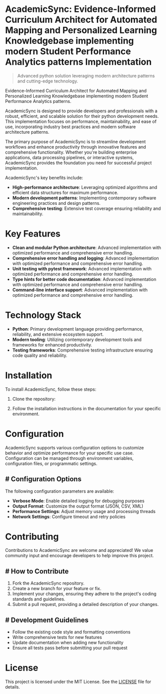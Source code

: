 <!-- fallback_AcademicSync_20250804234915_49190 -->

# AcademicSync: Evidence-Informed Curriculum Architect for Automated Mapping and Personalized Learning Knowledgebase implementing modern Student Performance Analytics patterns Implementation
> Advanced python solution leveraging modern architecture patterns and cutting-edge technology.

Evidence-Informed Curriculum Architect for Automated Mapping and Personalized Learning Knowledgebase implementing modern Student Performance Analytics patterns.

AcademicSync is designed to provide developers and professionals with a robust, efficient, and scalable solution for their python development needs. This implementation focuses on performance, maintainability, and ease of use, incorporating industry best practices and modern software architecture patterns.

The primary purpose of AcademicSync is to streamline development workflows and enhance productivity through innovative features and comprehensive functionality. Whether you're building enterprise applications, data processing pipelines, or interactive systems, AcademicSync provides the foundation you need for successful project implementation.

AcademicSync's key benefits include:

* **High-performance architecture**: Leveraging optimized algorithms and efficient data structures for maximum performance.
* **Modern development patterns**: Implementing contemporary software engineering practices and design patterns.
* **Comprehensive testing**: Extensive test coverage ensuring reliability and maintainability.

# Key Features

* **Clean and modular Python architecture**: Advanced implementation with optimized performance and comprehensive error handling.
* **Comprehensive error handling and logging**: Advanced implementation with optimized performance and comprehensive error handling.
* **Unit testing with pytest framework**: Advanced implementation with optimized performance and comprehensive error handling.
* **Type hints for better code documentation**: Advanced implementation with optimized performance and comprehensive error handling.
* **Command-line interface support**: Advanced implementation with optimized performance and comprehensive error handling.

# Technology Stack

* **Python**: Primary development language providing performance, reliability, and extensive ecosystem support.
* **Modern tooling**: Utilizing contemporary development tools and frameworks for enhanced productivity.
* **Testing frameworks**: Comprehensive testing infrastructure ensuring code quality and reliability.

# Installation

To install AcademicSync, follow these steps:

1. Clone the repository:


2. Follow the installation instructions in the documentation for your specific environment.

# Configuration

AcademicSync supports various configuration options to customize behavior and optimize performance for your specific use case. Configuration can be managed through environment variables, configuration files, or programmatic settings.

## # Configuration Options

The following configuration parameters are available:

* **Verbose Mode**: Enable detailed logging for debugging purposes
* **Output Format**: Customize the output format (JSON, CSV, XML)
* **Performance Settings**: Adjust memory usage and processing threads
* **Network Settings**: Configure timeout and retry policies

# Contributing

Contributions to AcademicSync are welcome and appreciated! We value community input and encourage developers to help improve this project.

## # How to Contribute

1. Fork the AcademicSync repository.
2. Create a new branch for your feature or fix.
3. Implement your changes, ensuring they adhere to the project's coding standards and guidelines.
4. Submit a pull request, providing a detailed description of your changes.

## # Development Guidelines

* Follow the existing code style and formatting conventions
* Write comprehensive tests for new features
* Update documentation when adding new functionality
* Ensure all tests pass before submitting your pull request

# License

This project is licensed under the MIT License. See the [LICENSE](https://github.com/coralnws/AcademicSync/blob/main/LICENSE) file for details.
